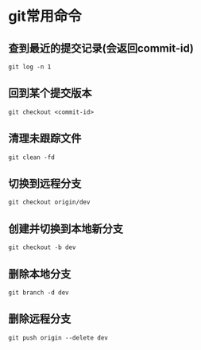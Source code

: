 # git常用命令

## 查到最近的提交记录(会返回commit-id)
```
git log -n 1
```

## 回到某个提交版本
```
git checkout <commit-id>
```

## 清理未跟踪文件
```
git clean -fd
```

## 切换到远程分支
```
git checkout origin/dev
```

## 创建并切换到本地新分支
```
git checkout -b dev
```

## 删除本地分支
```
git branch -d dev
```

## 删除远程分支
```
git push origin --delete dev
```




